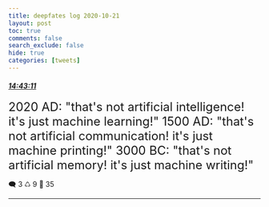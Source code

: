 ```yaml
---
title: deepfates log 2020-10-21
layout: post
toc: true
comments: false
search_exclude: false
hide: true
categories: [tweets]
---
```



#### <a href = "https://twitter.com/deepfates/status/1319016404234858496">*14:43:11*</a>

<font size="5">2020 AD: "that's not artificial intelligence! it's just machine learning!"  1500 AD: "that's not artificial communication! it's just machine printing!"  3000 BC: "that's not artificial memory! it's just machine writing!"</font>



🗨️ 3 ♺ 9 🤍  35   

---
    
            

